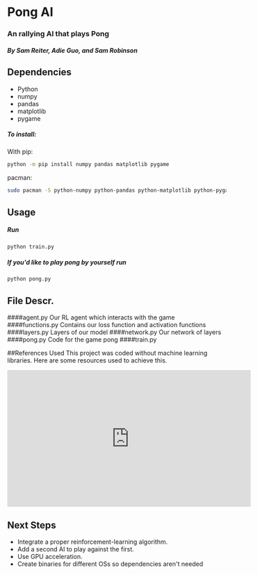 # Pong AI
### An rallying AI that plays Pong
##### By Sam Reiter, Adie Guo, and Sam Robinson


## Dependencies
- Python
- numpy
- pandas
- matplotlib
- pygame
##### To install:
With pip:
```bash
python -m pip install numpy pandas matplotlib pygame
```
pacman:
```bash
sudo pacman -S python-numpy python-pandas python-matplotlib python-pygame
```

## Usage
##### Run
```bash
python train.py
```

##### If you\'d like to play pong by yourself run
```bash
python pong.py
```
## File Descr.

####agent.py
Our RL agent which interacts with the game
####functions.py
Contains our loss function and  activation functions
####layers.py
Layers of our model
####network.py
Our network of layers
####pong.py
Code for the game pong
####train.py

##References Used
This project was coded without machine learning libraries. Here are some resources used to achieve this.

<p align="center">
<iframe width="560" height="315" src="https://www.youtube.com/embed/videoseries?list=PLKM3Q3j59zpH7O0VQGFCvmW5ISlM0tys6" title="YouTube video player" frameborder="0" allow="accelerometer; autoplay; clipboard-write; encrypted-media; gyroscope; picture-in-picture" allowfullscreen></iframe>
</p>

## Next Steps
- Integrate a proper reinforcement-learning algorithm.
- Add a second AI to play against the first.
- Use GPU acceleration.
- Create binaries for different OSs so dependencies aren't needed
